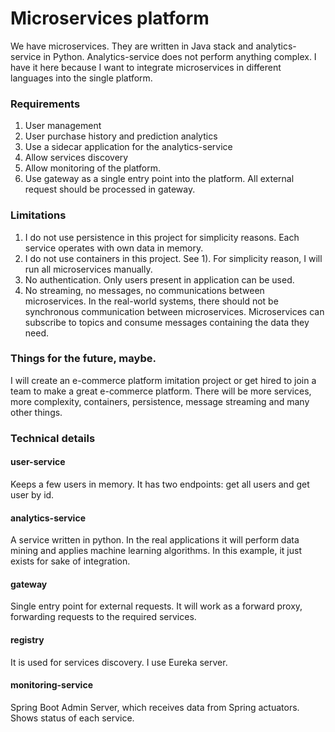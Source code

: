 # Microservices platform

We have microservices. They are written in Java stack and analytics-service in Python.
Analytics-service does not perform anything complex.
I have it here because I want to integrate microservices in different languages into the single 
platform.

### Requirements
1. User management
4. User purchase history and prediction analytics
5. Use a sidecar application for the analytics-service
6. Allow services discovery
7. Allow monitoring of the platform.
8. Use gateway as a single entry point into the platform.
All external request should be processed in gateway.

### Limitations
1. I do not use persistence in this project for simplicity reasons.
Each service operates with own data in memory.
2. I do not use containers in this project. See 1).
For simplicity reason, I will run all microservices manually.
3. No authentication. Only users present in application can be used.
4. No streaming, no messages, no communications between microservices.
In the real-world systems, there should not be synchronous communication between microservices.
Microservices can subscribe to topics and consume messages containing the data they need.

### Things for the future, maybe.
I will create an e-commerce platform imitation project or get hired to join a team
to make a great e-commerce platform.
There will be more services, more complexity, containers, persistence, message streaming
and many other things.

### Technical details
#### user-service
Keeps a few users in memory. It has two endpoints: get all users and get user by id.

#### analytics-service
A service written in python. In the real applications it will perform data mining and
applies machine learning algorithms. In this example, it just exists for sake of integration.

#### gateway
Single entry point for external requests. It will work as a forward proxy,
forwarding requests to the required services.

#### registry
It is used for services discovery. I use Eureka server.

#### monitoring-service
Spring Boot Admin Server, which receives data from Spring actuators. Shows status of each service.
